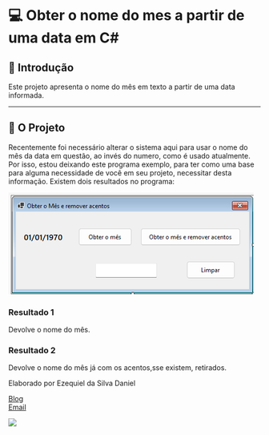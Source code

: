 
# 💻 Obter o nome do mes a partir de uma data em C#

## 📌 Introdução

Este projeto apresenta o nome do mês em texto a partir de uma data informada.

---

## 🧩 O Projeto

Recentemente foi necessário alterar o sistema aqui para usar o nome do mês da data em questão, ao invés do numero, como é usado atualmente. Por isso, estou deixando este programa exemplo, para ter como uma base para alguma necessidade de você em seu projeto, necessitar desta informação. 
Existem dois resultados no programa:

![](https://github.com/ezequielsd/PegarMesPorEscrito/blob/main/pegarmes.PNG)

### Resultado 1

Devolve o nome do mês.


### Resultado 2

Devolve o nome do mês já com os acentos,sse existem, retirados.


Elaborado por Ezequiel da Silva Daniel

[Blog](https://ezequieldaniel.wordpress.com/)  
[Email](ezequielsd@gmail.com)

<a href="https://www.linkedin.com/in/ezequielsd/" target="_blank"><img src="https://img.shields.io/badge/-LinkedIn-%230077B5?style=for-the-badge&logo=linkedin&logoColor=white" target="_blank"></a>  
